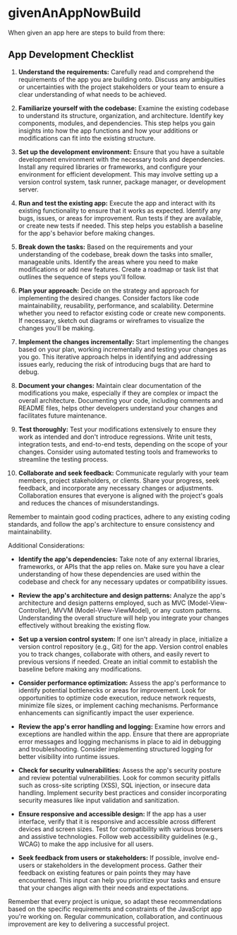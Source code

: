 # givenAnAppNowBuild
When given an app here are steps to build from there:

## App Development Checklist

1. **Understand the requirements:** Carefully read and comprehend the requirements of the app you are building onto. Discuss any ambiguities or uncertainties with the project stakeholders or your team to ensure a clear understanding of what needs to be achieved.

2. **Familiarize yourself with the codebase:** Examine the existing codebase to understand its structure, organization, and architecture. Identify key components, modules, and dependencies. This step helps you gain insights into how the app functions and how your additions or modifications can fit into the existing structure.

3. **Set up the development environment:** Ensure that you have a suitable development environment with the necessary tools and dependencies. Install any required libraries or frameworks, and configure your environment for efficient development. This may involve setting up a version control system, task runner, package manager, or development server.

4. **Run and test the existing app:** Execute the app and interact with its existing functionality to ensure that it works as expected. Identify any bugs, issues, or areas for improvement. Run tests if they are available, or create new tests if needed. This step helps you establish a baseline for the app's behavior before making changes.

5. **Break down the tasks:** Based on the requirements and your understanding of the codebase, break down the tasks into smaller, manageable units. Identify the areas where you need to make modifications or add new features. Create a roadmap or task list that outlines the sequence of steps you'll follow.

6. **Plan your approach:** Decide on the strategy and approach for implementing the desired changes. Consider factors like code maintainability, reusability, performance, and scalability. Determine whether you need to refactor existing code or create new components. If necessary, sketch out diagrams or wireframes to visualize the changes you'll be making.

7. **Implement the changes incrementally:** Start implementing the changes based on your plan, working incrementally and testing your changes as you go. This iterative approach helps in identifying and addressing issues early, reducing the risk of introducing bugs that are hard to debug.

8. **Document your changes:** Maintain clear documentation of the modifications you make, especially if they are complex or impact the overall architecture. Documenting your code, including comments and README files, helps other developers understand your changes and facilitates future maintenance.

9. **Test thoroughly:** Test your modifications extensively to ensure they work as intended and don't introduce regressions. Write unit tests, integration tests, and end-to-end tests, depending on the scope of your changes. Consider using automated testing tools and frameworks to streamline the testing process.

10. **Collaborate and seek feedback:** Communicate regularly with your team members, project stakeholders, or clients. Share your progress, seek feedback, and incorporate any necessary changes or adjustments. Collaboration ensures that everyone is aligned with the project's goals and reduces the chances of misunderstandings.

Remember to maintain good coding practices, adhere to any existing coding standards, and follow the app's architecture to ensure consistency and maintainability.

Additional Considerations:

- **Identify the app's dependencies:** Take note of any external libraries, frameworks, or APIs that the app relies on. Make sure you have a clear understanding of how these dependencies are used within the codebase and check for any necessary updates or compatibility issues.

- **Review the app's architecture and design patterns:** Analyze the app's architecture and design patterns employed, such as MVC (Model-View-Controller), MVVM (Model-View-ViewModel), or any custom patterns. Understanding the overall structure will help you integrate your changes effectively without breaking the existing flow.

- **Set up a version control system:** If one isn't already in place, initialize a version control repository (e.g., Git) for the app. Version control enables you to track changes, collaborate with others, and easily revert to previous versions if needed. Create an initial commit to establish the baseline before making any modifications.

- **Consider performance optimization:** Assess the app's performance to identify potential bottlenecks or areas for improvement. Look for opportunities to optimize code execution, reduce network requests, minimize file sizes, or implement caching mechanisms. Performance enhancements can significantly impact the user experience.

- **Review the app's error handling and logging:** Examine how errors and exceptions are handled within the app. Ensure that there are appropriate error messages and logging mechanisms in place to aid in debugging and troubleshooting. Consider implementing structured logging for better visibility into runtime issues.

- **Check for security vulnerabilities:** Assess the app's security posture and review potential vulnerabilities. Look for common security pitfalls such as cross-site scripting (XSS), SQL injection, or insecure data handling. Implement security best practices and consider incorporating security measures like input validation and sanitization.

- **Ensure responsive and accessible design:** If the app has a user interface, verify that it is responsive and accessible across different devices and screen sizes. Test for compatibility with various browsers and assistive technologies. Follow web accessibility guidelines (e.g., WCAG) to make the app inclusive for all users.

- **Seek feedback from users or stakeholders:** If possible, involve end-users or stakeholders in the development process. Gather their feedback on existing features or pain points they may have encountered. This input can help you prioritize your tasks and ensure that your changes align with their needs and expectations.

Remember that every project is unique, so adapt these recommendations based on the specific requirements and constraints of the JavaScript app you're working on. Regular communication, collaboration, and continuous improvement are key to delivering a successful project.
